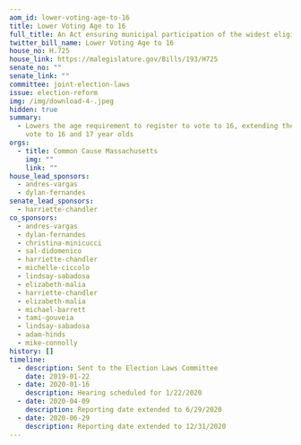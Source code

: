 ```yaml
---
aom_id: lower-voting-age-to-16
title: Lower Voting Age to 16
full_title: An Act ensuring municipal participation of the widest eligible range
twitter_bill_name: Lower Voting Age to 16
house_no: H.725
house_link: https://malegislature.gov/Bills/193/H725
senate_no: ""
senate_link: ""
committee: joint-election-laws
issue: election-reform
img: /img/download-4-.jpeg
hidden: true
summary:
  - Lowers the age requirement to register to vote to 16, extending the right to
    vote to 16 and 17 year olds
orgs:
  - title: Common Cause Massachusetts
    img: ""
    link: ""
house_lead_sponsors:
  - andres-vargas
  - dylan-fernandes
senate_lead_sponsors:
  - harriette-chandler
co_sponsors:
  - andres-vargas
  - dylan-fernandes
  - christina-minicucci
  - sal-didomenico
  - harriette-chandler
  - michelle-ciccolo
  - lindsay-sabadosa
  - elizabeth-malia
  - harriette-chandler
  - elizabeth-malia
  - michael-barrett
  - tami-gouveia
  - lindsay-sabadosa
  - adam-hinds
  - mike-connolly
history: []
timeline:
  - description: Sent to the Election Laws Committee
    date: 2019-01-22
  - date: 2020-01-16
    description: Hearing scheduled for 1/22/2020
  - date: 2020-04-09
    description: Reporting date extended to 6/29/2020
  - date: 2020-06-29
    description: Reporting date extended to 12/31/2020
---
```

